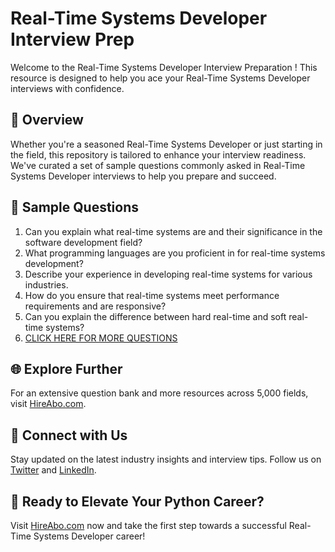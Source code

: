 # Real-Time Systems Developer Interview Prep

Welcome to the Real-Time Systems Developer Interview Preparation ! This resource is designed to help you ace your Real-Time Systems Developer interviews with confidence.

## 🚀 Overview

Whether you're a seasoned Real-Time Systems Developer or just starting in the field, this repository is tailored to enhance your interview readiness. We've curated a set of sample questions commonly asked in Real-Time Systems Developer interviews to help you prepare and succeed.

## 📝 Sample Questions

1. Can you explain what real-time systems are and their significance in the software development field?
2. What programming languages are you proficient in for real-time systems development?
3. Describe your experience in developing real-time systems for various industries.
4. How do you ensure that real-time systems meet performance requirements and are responsive?
5. Can you explain the difference between hard real-time and soft real-time systems?
6. [CLICK HERE FOR MORE QUESTIONS](https://hireabo.com/job/0_0_80/RealTime%20Systems%20Developer)

## 🌐 Explore Further

For an extensive question bank and more resources across 5,000 fields, visit [HireAbo.com](https://www.hireabo.com).

## 📱 Connect with Us

Stay updated on the latest industry insights and interview tips. Follow us on [Twitter](https://twitter.com/hireabo) and [LinkedIn](https://www.linkedin.com/in/hire-abo-3609972a8/).

## 🚀 Ready to Elevate Your Python Career?

Visit [HireAbo.com](https://www.hireabo.com) now and take the first step towards a successful Real-Time Systems Developer career!